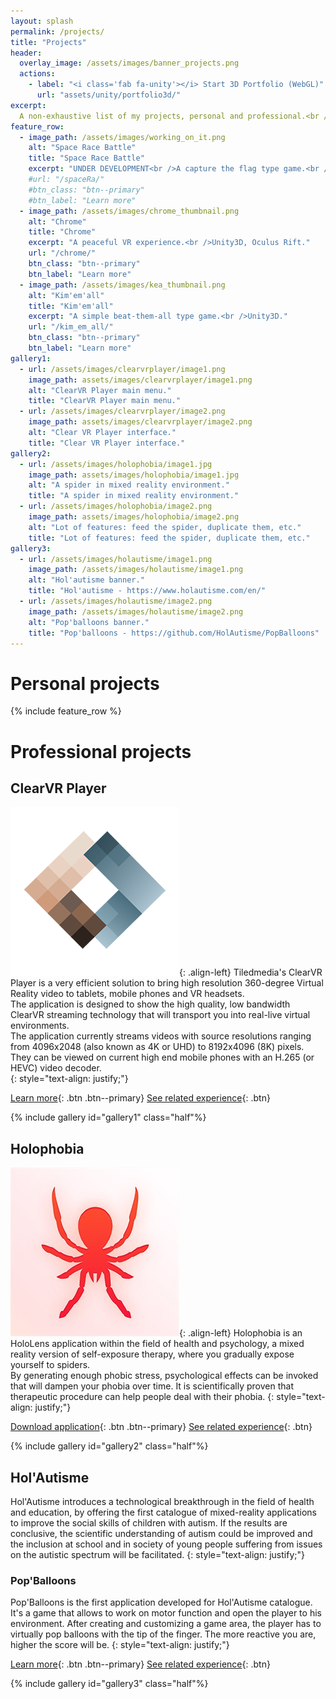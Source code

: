 ```yaml
---
layout: splash
permalink: /projects/
title: "Projects"
header:
  overlay_image: /assets/images/banner_projects.png
  actions:
    - label: "<i class='fab fa-unity'></i> Start 3D Portfolio (WebGL)"
      url: "assets/unity/portfolio3d/"
excerpt:
  A non-exhaustive list of my projects, personal and professional.<br />
feature_row:
  - image_path: /assets/images/working_on_it.png
    alt: "Space Race Battle"
    title: "Space Race Battle"
    excerpt: "UNDER DEVELOPMENT<br />A capture the flag type game.<br />Unity3D, Multiplayer."
    #url: "/spaceRa/"
    #btn_class: "btn--primary"
    #btn_label: "Learn more"
  - image_path: /assets/images/chrome_thumbnail.png
    alt: "Chrome"
    title: "Chrome"
    excerpt: "A peaceful VR experience.<br />Unity3D, Oculus Rift."
    url: "/chrome/"
    btn_class: "btn--primary"
    btn_label: "Learn more"
  - image_path: /assets/images/kea_thumbnail.png
    alt: "Kim'em'all"
    title: "Kim'em'all"
    excerpt: "A simple beat-them-all type game.<br />Unity3D."
    url: "/kim_em_all/"
    btn_class: "btn--primary"
    btn_label: "Learn more"
gallery1:
  - url: /assets/images/clearvrplayer/image1.png
    image_path: assets/images/clearvrplayer/image1.png
    alt: "ClearVR Player main menu."
    title: "ClearVR Player main menu."
  - url: /assets/images/clearvrplayer/image2.png
    image_path: assets/images/clearvrplayer/image2.png
    alt: "Clear VR Player interface."
    title: "Clear VR Player interface."
gallery2:
  - url: /assets/images/holophobia/image1.jpg
    image_path: assets/images/holophobia/image1.jpg
    alt: "A spider in mixed reality environment."
    title: "A spider in mixed reality environment."
  - url: /assets/images/holophobia/image2.png
    image_path: assets/images/holophobia/image2.png
    alt: "Lot of features: feed the spider, duplicate them, etc."
    title: "Lot of features: feed the spider, duplicate them, etc."
gallery3:
  - url: /assets/images/holautisme/image1.png
    image_path: /assets/images/holautisme/image1.png
    alt: "Hol'autisme banner."
    title: "Hol'autisme - https://www.holautisme.com/en/"
  - url: /assets/images/holautisme/image2.png
    image_path: /assets/images/holautisme/image2.png
    alt: "Pop'balloons banner."
    title: "Pop'balloons - https://github.com/HolAutisme/PopBalloons"
---
```


# Personal projects

{% include feature_row %}

# Professional projects

## ClearVR Player


![ClearVR Logo.](/assets/images/clearvrplayer/logo.png){: .align-left}
Tiledmedia's ClearVR Player is a very efficient solution to bring high resolution 360-degree Virtual Reality video to tablets, mobile phones and VR headsets.<br />
The application is designed to show the high quality, low bandwidth ClearVR streaming technology that will transport you into real-live virtual environments.<br />
The application currently streams videos with source resolutions ranging from 4096x2048 (also known as 4K or UHD) to 8192x4096 (8K) pixels. They can be viewed on current high end mobile phones with an H.265 (or HEVC) video decoder.<br />
{: style="text-align: justify;"}

[Learn more](https://www.tiledmedia.com){: .btn .btn--primary}
[See related experience](../resume/#april-2018---october-2019-1-year-6-month){: .btn}

{% include gallery id="gallery1" class="half"%}

## Holophobia

![Holophobia logo.](/assets/images/holophobia/logo.png){: .align-left}
Holophobia is an HoloLens application within the field of health and psychology, a mixed reality version of self-exposure therapy, where you gradually expose yourself to spiders.<br />
By generating enough phobic stress, psychological effects can be invoked that will dampen your phobia over time. It is scientifically proven that therapeutic procedure can help people deal with their phobia.
{: style="text-align: justify;"}

[Download application](https://www.microsoft.com/fr-fr/p/holophobia-spiders/9p20sclxxkx9?activetab=pivot:overviewtab){: .btn .btn--primary}
[See related experience](../resume/#september-2017---february-2018-6-months){: .btn}

{% include gallery id="gallery2" class="half"%}

## Hol'Autisme

Hol'Autisme introduces a technological breakthrough in the field of health and education, by offering the first catalogue of mixed-reality applications to improve the social skills of children with autism. If the results are conclusive, the scientific understanding of autism could be improved and the inclusion at school and in society of young people suffering from issues on the autistic spectrum will be facilitated.
{: style="text-align: justify;"}

### Pop'Balloons

Pop'Balloons is the first application developed for Hol'Autisme catalogue. It's a game that allows to work on motor function and open the player to his environment. After creating and customizing a game area, the player has to virtually pop balloons with the tip of the finger. The more reactive you are, higher the score will be.
{: style="text-align: justify;"}

[Learn more](https://www.holautisme.com/en/){: .btn .btn--primary}
[See related experience](../resume/#september-2017---february-2018-6-months){: .btn}

{% include gallery id="gallery3" class="half"%}